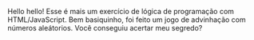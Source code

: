 Hello hello! 
Esse é mais um exercício de lógica de programação com HTML/JavaScript.
Bem basiquinho, foi feito um jogo de advinhação com números aleátorios.
Você conseguiu acertar meu segredo? 